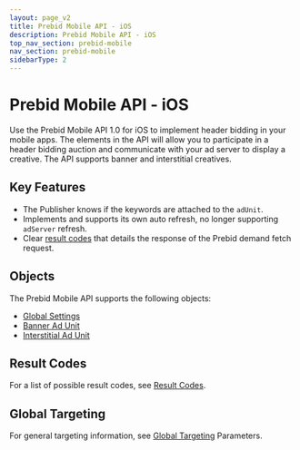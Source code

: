 ```yaml
---
layout: page_v2
title: Prebid Mobile API - iOS
description: Prebid Mobile API - iOS
top_nav_section: prebid-mobile
nav_section: prebid-mobile
sidebarType: 2
---
```


# Prebid Mobile API - iOS

Use the Prebid Mobile API 1.0 for iOS to implement header bidding in your mobile apps. The elements in the API will allow you to participate in a header bidding auction and communicate with your ad server to display a creative. The API supports banner and interstitial creatives.

## Key Features

- The Publisher knows if the keywords are attached to the `adUnit`.  
- Implements and supports its own auto refresh, no longer supporting `adServer` refresh.   
- Clear [result codes](/prebid-mobile/pbm-api/ios/pbm-api-result-codes-ios.html) that details the response of the Prebid demand fetch request.

## Objects

The Prebid Mobile API supports the following objects:

- [Global Settings]({{site.baseurl}}/prebid-mobile/pbm-api/ios/prebidmobile-object-ios.html)
- [Banner Ad Unit]({{site.baseurl}}/prebid-mobile/pbm-api/ios/pbm-bannerad-ios.html)
- [Interstitial Ad Unit](/prebid-mobile/pbm-api/ios/pbm-bannerinterstitialadunit-ios.html) 

## Result Codes

For a list of possible result codes, see [Result Codes]({{site.baseurl}}/prebid-mobile/pbm-api/ios/pbm-api-result-codes-ios.html).

## Global Targeting

For general targeting information, see [Global Targeting]({{site.baseurl}}/prebid-mobile/pbm-api/ios/pbm-targeting-ios.html) Parameters.
